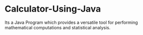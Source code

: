 # Calculator-Using-Java
Its a Java Program which provides a versatile tool for performing mathematical computations and statistical analysis.
